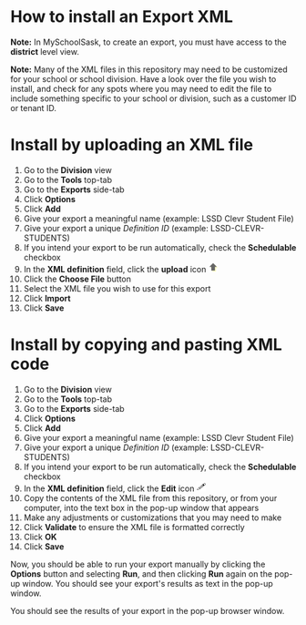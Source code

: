 How to install an Export XML
============================

__Note:__ In MySchoolSask, to create an export, you must have access to the __district__ level view.

__Note:__ Many of the XML files in this repository may need to be customized for your school or school division. Have a look over the file you wish to install, and check for any spots where you may need to edit the file to include something specific to your school or division, such as a customer ID or tenant ID.

# Install by uploading an XML file
1. Go to the __Division__ view
2. Go to the __Tools__ top-tab
3. Go to the __Exports__ side-tab
4. Click __Options__
5. Click __Add__
6. Give your export a meaningful name (example: LSSD Clevr Student File)
7. Give your export a unique _Definition ID_ (example: LSSD-CLEVR-STUDENTS)
8. If you intend your export to be run automatically, check the __Schedulable__ checkbox
9. In the __XML definition__ field, click the __upload__ icon ![The Up-Arrow icon](IMG/upload-icon.gif "Upload icon")
10. Click the __Choose File__ button
11. Select the XML file you wish to use for this export
12. Click __Import__
13. Click __Save__

# Install by copying and pasting XML code
1. Go to the __Division__ view
2. Go to the __Tools__ top-tab
3. Go to the __Exports__ side-tab
4. Click __Options__
5. Click __Add__
6. Give your export a meaningful name (example: LSSD Clevr Student File)
7. Give your export a unique _Definition ID_ (example: LSSD-CLEVR-STUDENTS)
8. If you intend your export to be run automatically, check the __Schedulable__ checkbox
9. In the __XML definition__ field, click the __Edit__ icon ![Pencil icon](IMG/edit-icon.gif "Upload icon")
10. Copy the contents of the XML file from this repository, or from your computer, into the text box in the pop-up window that appears
11. Make any adjustments or customizations that you may need to make
12. Click __Validate__ to ensure the XML file is formatted correctly
13. Click __OK__
14. Click __Save__


Now, you should be able to run your export manually by clicking the __Options__ button and selecting __Run__, and then clicking __Run__ again on the pop-up window. You should see your export's results as text in the pop-up window.

You should see the results of your export in the pop-up browser window.